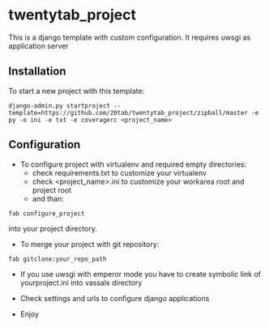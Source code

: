 twentytab_project
=================

This is a django template with custom configuration. It requires uwsgi as application server

## Installation

To start a new project with this template:

```
django-admin.py startproject --template=https://github.com/20tab/twentytab_project/zipball/master -e py -e ini -e txt -e coveragerc <project_name>
```

## Configuration

- To configure project with virtualenv and required empty directories: 
  - check requirements.txt to customize your virtualenv 
  - check <project_name>.ini to customize your workarea root and project root
  - and than:
```
fab configure_project
```
into your project directory.

- To merge your project with git repository:

```
fab gitclone:your_repo_path
```

- If you use uwsgi with emperor mode you have to create symbolic link of yourproject.ini into vassals directory

- Check settings and urls to configure django applications

- Enjoy
